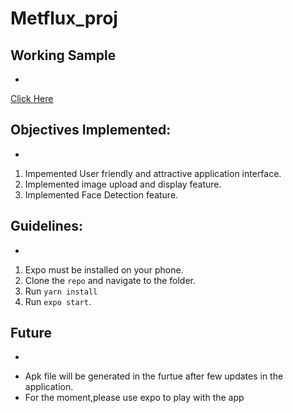 # Metflux_proj

## Working Sample
-
[Click Here](
https://drive.google.com/drive/folders/1hGfnXovF3PaxIUwAzfW1IMz3AvkoSUn0?usp=sharing)

## Objectives Implemented:
-
1. Impemented User friendly and attractive application interface.
2. Implemented image upload and display feature.
3. Implemented Face Detection feature.

## Guidelines:
-
1. Expo must be installed on your phone.
2. Clone the `repo` and navigate to the folder.
3. Run ` yarn install `
4. Run ` expo start `.


## Future
-
* Apk file will be generated in the furtue after few updates in the application.
* For the moment,please  use expo to play with the app
